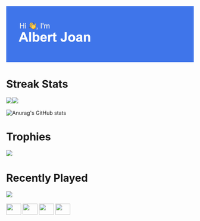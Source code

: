 <img  src="https://github.com/Albert2707/Albert2707/blob/main/header.png" />



# Streak Stats
[![](http://github-readme-streak-stats.herokuapp.com?user=Albert2707&theme=dracula&border_radius=5)](https://git.io/streak-stats)[![](https://github-readme-stats.vercel.app/api/top-langs/?username=Albert2707&layout=donut&theme=dracula)](https://github.com/Albert2707/github-readme-stats)

![Anurag's GitHub stats](https://github-readme-stats.vercel.app/api?username=anuraghazra&show_icons=true&theme=dracula)<br/>
# Trophies
![](https://github-profile-trophy.vercel.app/?username=Albert2707&theme=dracula)

# Recently Played
![](https://spotify-recently-played-readme.vercel.app/api?user=82nihz4bc830hxh5o2pijv3kd)<br/>

<p align="left">
<a href="your link" target="blank"><img align="center" src="https://cdn.jsdelivr.net/npm/simple-icons@3.0.1/icons/twitter.svg" alt="" height="30" width="40" /></a>
<a href="your link" target="blank"><img align="center" src="https://cdn.jsdelivr.net/npm/simple-icons@3.0.1/icons/linkedin.svg" alt="" height="30" width="40" /></a>
<a href="your link" target="blank"><img align="center" src="https://cdn.jsdelivr.net/npm/simple-icons@3.0.1/icons/instagram.svg" alt="" height="30" width="40" /></a>
<a href="your link" target="blank"><img align="center" src="https://cdn.jsdelivr.net/npm/simple-icons@3.0.1/icons/youtube.svg" alt="" height="30" width="40" /></a>
</p>
<!--
**Albert2707/Albert2707** is a ✨ _special_ ✨ repository because its `README.md` (this file) appears on your GitHub profile.

Here are some ideas to get you started:
- 🔭 I’m currently working on ...
- 🌱 I’m currently learning ...
- 👯 I’m looking to collaborate on ...
- 🤔 I’m looking for help with ...
- 💬 Ask me about ...
- 📫 How to reach me: ...
- 😄 Pronouns: ...
- ⚡ Fun fact: ...
-->
